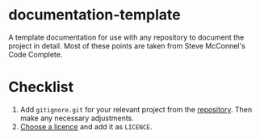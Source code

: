 # documentation-template
A template documentation for use with any repository to document the project in detail. Most of these points are taken from Steve McConnel's Code Complete.

# Checklist
1. Add `gitignore.git` for your relevant project from the [repository](https://github.com/github/gitignore). Then make any necessary adjustments.
2. [Choose a licence](http://choosealicense.com/) and add it as `LICENCE`.